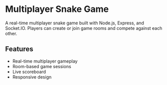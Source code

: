 # Multiplayer Snake Game

A real-time multiplayer snake game built with Node.js, Express, and Socket.IO. Players can create or join game rooms and compete against each other.

## Features

- Real-time multiplayer gameplay
- Room-based game sessions
- Live scoreboard
- Responsive design